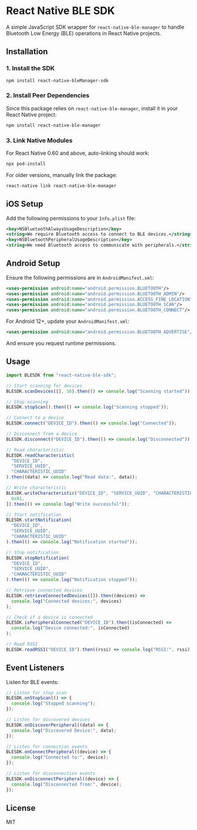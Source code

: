 # React Native BLE SDK

A simple JavaScript SDK wrapper for `react-native-ble-manager` to handle Bluetooth Low Energy (BLE) operations in React Native projects.

## Installation

### 1. Install the SDK

```sh
npm install react-native-bleManager-sdk
```

### 2. Install Peer Dependencies

Since this package relies on `react-native-ble-manager`, install it in your React Native project:

```sh
npm install react-native-ble-manager
```

### 3. Link Native Modules

For React Native 0.60 and above, auto-linking should work:

```sh
npx pod-install
```

For older versions, manually link the package:

```sh
react-native link react-native-ble-manager
```

## iOS Setup

Add the following permissions to your `Info.plist` file:

```xml
<key>NSBluetoothAlwaysUsageDescription</key>
<string>We require Bluetooth access to connect to BLE devices.</string>
<key>NSBluetoothPeripheralUsageDescription</key>
<string>We need Bluetooth access to communicate with peripherals.</string>
```

## Android Setup

Ensure the following permissions are in `AndroidManifest.xml`:

```xml
<uses-permission android:name="android.permission.BLUETOOTH"/>
<uses-permission android:name="android.permission.BLUETOOTH_ADMIN"/>
<uses-permission android:name="android.permission.ACCESS_FINE_LOCATION"/>
<uses-permission android:name="android.permission.BLUETOOTH_SCAN"/>
<uses-permission android:name="android.permission.BLUETOOTH_CONNECT"/>
```

For Android 12+, update your `AndroidManifest.xml`:

```xml
<uses-permission android:name="android.permission.BLUETOOTH_ADVERTISE"/>
```

And ensure you request runtime permissions.

## Usage

```typescript
import BLESDK from "react-native-ble-sdk";

// Start scanning for devices
BLESDK.scanDevices([], 10).then(() => console.log("Scanning started"));

// Stop scanning
BLESDK.stopScan().then(() => console.log("Scanning stopped"));

// Connect to a device
BLESDK.connect("DEVICE_ID").then(() => console.log("Connected"));

// Disconnect from a device
BLESDK.disconnect("DEVICE_ID").then(() => console.log("Disconnected"));

// Read characteristic
BLESDK.readCharacteristic(
  "DEVICE_ID",
  "SERVICE_UUID",
  "CHARACTERISTIC_UUID"
).then((data) => console.log("Read data:", data));

// Write characteristic
BLESDK.writeCharacteristic("DEVICE_ID", "SERVICE_UUID", "CHARACTERISTIC_UUID", [
  0x01,
]).then(() => console.log("Write successful"));

// Start notification
BLESDK.startNotification(
  "DEVICE_ID",
  "SERVICE_UUID",
  "CHARACTERISTIC_UUID"
).then(() => console.log("Notification started"));

// Stop notification
BLESDK.stopNotification(
  "DEVICE_ID",
  "SERVICE_UUID",
  "CHARACTERISTIC_UUID"
).then(() => console.log("Notification stopped"));

// Retrieve connected devices
BLESDK.retrieveConnectedDevices([]).then((devices) =>
  console.log("Connected devices:", devices)
);

// Check if a device is connected
BLESDK.isPeripheralConnected("DEVICE_ID").then((isConnected) =>
  console.log("Device connected:", isConnected)
);

// Read RSSI
BLESDK.readRSSI("DEVICE_ID").then((rssi) => console.log("RSSI:", rssi));
```

## Event Listeners

Listen for BLE events:

```typescript
// Listen for stop scan
BLESDK.onStopScan(() => {
  console.log("Stopped scanning");
});

// Listen for discovered devices
BLESDK.onDiscoverPeripheral((data) => {
  console.log("Discovered Device:", data);
});

// Listen for connection events
BLESDK.onConnectPeripheral((device) => {
  console.log("Connected to:", device);
});

// Listen for disconnection events
BLESDK.onDisconnectPeripheral((device) => {
  console.log("Disconnected from:", device);
});
```

## License

MIT
